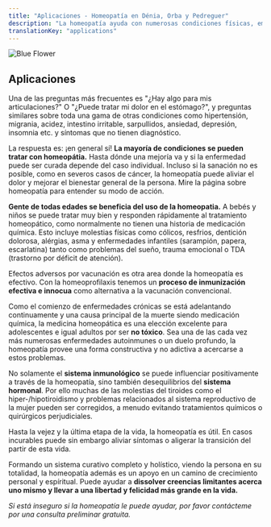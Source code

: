 ```yaml
---
title: "Aplicaciones - Homeopatía en Dénia, Orba y Pedreguer"
description: "La homeopatía ayuda con numerosas condiciones físicas, emocionales y relacionadas al estrés"
translationKey: "applications"
---
```


![Blue Flower](/images/yellow_flower.jpg)

## Aplicaciones

Una de las preguntas más frecuentes es "¿Hay algo para mis articulaciones?" O "¿Puede tratar mi dolor en el estómago?", y preguntas similares sobre toda una gama de otras condiciones como hipertensión, migrania, acidez, intestino irritable, sarpullidos, ansiedad, depresión, insomnia etc. y síntomas que no tienen diagnóstico.

La respuesta es: ¡en general sí! **La mayoría de condiciones se pueden tratar con homeopátia.** Hasta dónde una mejoría va y si la enfermedad puede ser curada depende del caso individual. Incluso si la sanación no es posible, como en severos casos de cáncer, la homeopatía puede aliviar el dolor y mejorar el bienestar general de la persona. Mire la página sobre homeopatía para entender su modo de acción.

**Gente de todas edades se beneficia del uso de la homeopatia.** A bebés y niños se puede tratar muy bien y responden rápidamente al tratamiento homeopático, como normalmente no tienen una historia de medicación química. Esto incluye molestias físicas como cólicos, resfrios, dentición dolorosa, alérgias, asma y enfermedades infantiles (sarampión, papera, escarlatina) tanto como problemas del sueño, trauma emocional o TDA (trastorno por déficit de atención).

Efectos adversos por vacunación es otra area donde la homeopatía es efectivo. Con la homeoprofilaxis tenemos un **proceso de inmunización efectiva e innocua** como alternativa a la vacunación convencional.

Como el comienzo de enfermedades crónicas se está adelantando continuamente y una causa principal de la muerte siendo medicación química, la medicina homeopática es una elección excelente para adolescentes e igual adultos por ser **no tóxico**. Sea una de las cada vez más numerosas enfermedades autoinmunes o un duelo profundo, la homeopatía provee una forma constructiva y no adictiva a acercarse a estos problemas.

No solamente el **sistema inmunológico** se puede influenciar positivamente a través de la homeopatía, sino también desequilibrios del **sistema hormonal**. Por ello muchas de las molestias del tiroides como el hiper-/hipotiroidismo y problemas relacionados al sistema reproductivo de la mujer pueden ser corregidos, a menudo evitando tratamientos químicos o quirúrgicos perjudiciales.

Hasta la vejez y la última etapa de la vida, la homeopatía es útil. En casos incurables puede sin embargo aliviar síntomas o aligerar la transición del partir de esta vida.

Formando un sistema curativo completo y holístico, viendo la persona en su totalidad, la homeopatía además es un apoyo en un camino de crecimiento personal y espíritual. Puede ayudar a **dissolver creencias limitantes acerca uno mismo y llevar a una libertad y felicidad más grande en la vida.**

_Si está inseguro si la homeopatía le puede ayudar, por favor contácteme por una consulta preliminar gratuita._
